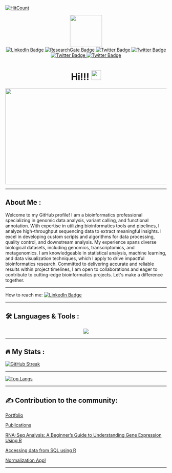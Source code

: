   [![HitCount](https://hits.dwyl.com/mb-bioinfo-analyst/mb-bioinfo-analyst.svg?style=flat-square)](http://hits.dwyl.com/mb-bioinfo-analyst/mb-bioinfo-analyst)
<div id="header" align="center">
  <img src="https://media.giphy.com/media/gjrYDwbjnK8x36xZIO/giphy.gif" width="100"/>


<div id="badges">
  <a href="https://www.linkedin.com/in/bmustafa1/">
    <img src="https://img.shields.io/badge/LinkedIn-blue?style=for-the-badge&logo=linkedin&logoColor=white" alt="LinkedIn Badge"/>
  </a>
  <a href="https://www.researchgate.net/profile/Bilal-Mustafa-5">
    <img src="https://img.shields.io/badge/ResearchGate-green?style=for-the-badge&logo=researgate&logoColor=Aqua" alt="ResearchGate Badge"/>
  </a>
  <a href="https://twitter.com/bmustafa122">
    <img src="https://img.shields.io/badge/Twitter-blue?style=for-the-badge&logo=twitter&logoColor=white" alt="Twitter Badge"/>
  </a>
  <a href="https://orcid.org/my-orcid?orcid=0000-0003-0865-7974">
    <img src="https://img.shields.io/badge/orcid-green?style=for-the-badge&logo=orcid&logoColor=green" alt="Twitter Badge"/>
  </a>
  <a href="https://scholar.google.com/citations?user=_DyUocYAAAAJ&hl=en">
    <img src="https://img.shields.io/badge/scholar-blue?style=for-the-badge&logo=scholar&logoColor=blue" alt="Twitter Badge"/>
  </a>
  <a href="https://sites.google.com/view/bilalmustafa/home">
    <img src="https://img.shields.io/badge/portfolio-red?style=for-the-badge&logo=portfolio&logoColor=red" alt="Twitter Badge"/>
  </a>  
</div>
<img src="https://komarev.com/ghpvc/?username=mb-bioinfo-analyst&style=flat-square&color=blue" alt=""/>

<h1>
  Hi!!!
  <img src="https://media.giphy.com/media/hvRJCLFzcasrR4ia7z/giphy.gif" width="30px"/>
</h1>
</div>
<div align="center">
  <img src="https://media.giphy.com/media/rgYPePbfAdTboSJsp1/giphy.gif" width="600" height="300"/>
</div>

  
---

## About Me :
Welcome to my GitHub profile! I am a bioinformatics professional specializing in genomic data analysis, variant calling, and functional annotation. With expertise in utilizing bioinformatics tools and pipelines, I analyze high-throughput sequencing data to extract meaningful insights. I excel in developing custom scripts and algorithms for data processing, quality control, and downstream analysis. My experience spans diverse biological datasets, including genomics, transcriptomics, and metagenomics. I am knowledgeable in statistical analysis, machine learning, and data visualization techniques, which I apply to drive impactful bioinformatics research. Committed to delivering accurate and reliable results within project timelines, I am open to collaborations and eager to contribute to cutting-edge bioinformatics projects. Let's make a difference together.    

---   

How to reach me: [![LinkedIn Badge](https://img.shields.io/badge/LinkedIn-blue?style=for-the-badge&logo=linkedin&logoColor=white)](https://www.linkedin.com/in/bmustafa1/)    

---
## :hammer_and_wrench: Languages & Tools :

<p align="center">
  <a href="https://skillicons.dev">
    <img src="https://skillicons.dev/icons?i=r,py,mysql,sqlite,linux,bash,java,html,perl,powershell,regex,flask,md,github,git,docker,netlify,visualstudio,wordpress&perline=10" />
  </a>
</p>


---

## :fire: My Stats :

[![GitHub Streak](http://github-readme-streak-stats.herokuapp.com?user=mb-bioinfo-analyst)](https://git.io/streak-stats)

---

[![Top Langs](https://github-readme-stats.vercel.app/api/top-langs/?username=mb-bioinfo-analyst&layout=compact&theme=vision-friendly-dark)](https://github.com/mb-bioinfo-analyst/github-readme-stats)
   
---

## :writing_hand: Contribution to the community:

[Portfolio](https://mb-bioinfo-analyst.github.io/Portfolio/)

[Publications](https://sites.google.com/view/bilalmustafa/publications?authuser=0)

[RNA-Seq Analysis: A Beginner’s Guide to Understanding Gene Expression Using R](https://rnaseqanalysis.netlify.app/)

[Accessing data from SQL using R](https://mb-bioinfo-analyst.github.io/Tutorials/R2SQL.nb.html)   

[Normalization App!](https://bmustafa12.shinyapps.io/Normalization/)

---  

<!---
mb-bioinfo-analyst/mb-bioinfo-analyst is a ✨ special ✨ repository because its `README.md` (this file) appears on your GitHub profile.
You can click the Preview link to take a look at your changes.
--->
